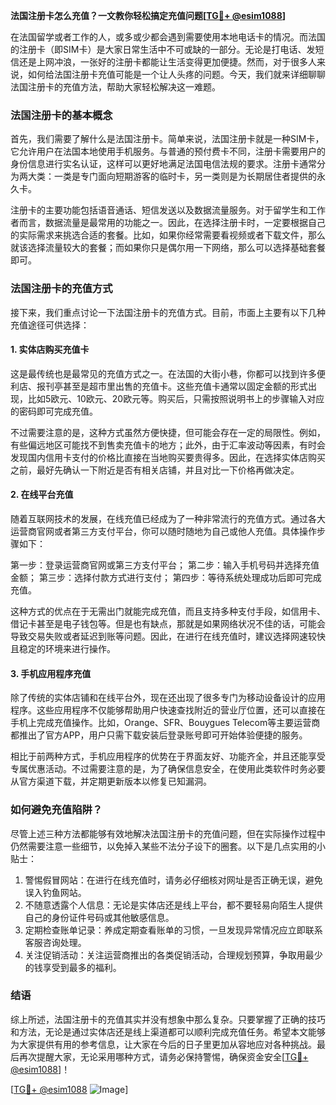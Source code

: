 **法国注册卡怎么充值？一文教你轻松搞定充值问题[[TG💪+ @esim1088](https://t.me/s/esim1088)]**

在法国留学或者工作的人，或多或少都会遇到需要使用本地电话卡的情况。而法国的注册卡（即SIM卡）是大家日常生活中不可或缺的一部分。无论是打电话、发短信还是上网冲浪，一张好的注册卡都能让生活变得更加便捷。然而，对于很多人来说，如何给法国注册卡充值可能是一个让人头疼的问题。今天，我们就来详细聊聊法国注册卡的充值方法，帮助大家轻松解决这一难题。

### 法国注册卡的基本概念

首先，我们需要了解什么是法国注册卡。简单来说，法国注册卡就是一种SIM卡，它允许用户在法国本地使用手机服务。与普通的预付费卡不同，注册卡需要用户的身份信息进行实名认证，这样可以更好地满足法国电信法规的要求。注册卡通常分为两大类：一类是专门面向短期游客的临时卡，另一类则是为长期居住者提供的永久卡。

注册卡的主要功能包括语音通话、短信发送以及数据流量服务。对于留学生和工作者而言，数据流量是最常用的功能之一。因此，在选择注册卡时，一定要根据自己的实际需求来挑选合适的套餐。比如，如果你经常需要看视频或者下载文件，那么就该选择流量较大的套餐；而如果你只是偶尔用一下网络，那么可以选择基础套餐即可。

### 法国注册卡的充值方式

接下来，我们重点讨论一下法国注册卡的充值方式。目前，市面上主要有以下几种充值途径可供选择：

#### 1. 实体店购买充值卡

这是最传统也是最常见的充值方式之一。在法国的大街小巷，你都可以找到许多便利店、报刊亭甚至是超市里出售的充值卡。这些充值卡通常以固定金额的形式出现，比如5欧元、10欧元、20欧元等。购买后，只需按照说明书上的步骤输入对应的密码即可完成充值。

不过需要注意的是，这种方式虽然方便快捷，但可能会存在一定的局限性。例如，有些偏远地区可能找不到售卖充值卡的地方；此外，由于汇率波动等因素，有时会发现国内信用卡支付的价格比直接在当地购买要贵得多。因此，在选择实体店购买之前，最好先确认一下附近是否有相关店铺，并且对比一下价格再做决定。

#### 2. 在线平台充值

随着互联网技术的发展，在线充值已经成为了一种非常流行的充值方式。通过各大运营商官网或者第三方支付平台，你可以随时随地为自己或他人充值。具体操作步骤如下：

第一步：登录运营商官网或第三方支付平台；
第二步：输入手机号码并选择充值金额；
第三步：选择付款方式进行支付；
第四步：等待系统处理成功后即可完成充值。

这种方式的优点在于无需出门就能完成充值，而且支持多种支付手段，如信用卡、借记卡甚至是电子钱包等。但是也有缺点，那就是如果网络状况不佳的话，可能会导致交易失败或者延迟到账等问题。因此，在进行在线充值时，建议选择网速较快且稳定的环境来进行操作。

#### 3. 手机应用程序充值

除了传统的实体店铺和在线平台外，现在还出现了很多专门为移动设备设计的应用程序。这些应用程序不仅能够帮助用户快速查找附近的营业厅位置，还可以直接在手机上完成充值操作。比如，Orange、SFR、Bouygues Telecom等主要运营商都推出了官方APP，用户只需下载安装后登录账号即可开始体验便捷的服务。

相比于前两种方式，手机应用程序的优势在于界面友好、功能齐全，并且还能享受专属优惠活动。不过需要注意的是，为了确保信息安全，在使用此类软件时务必要从官方渠道下载，并定期更新版本以修复已知漏洞。

### 如何避免充值陷阱？

尽管上述三种方法都能够有效地解决法国注册卡的充值问题，但在实际操作过程中仍然需要注意一些细节，以免掉入某些不法分子设下的圈套。以下是几点实用的小贴士：

1. 警惕假冒网站：在进行在线充值时，请务必仔细核对网址是否正确无误，避免误入钓鱼网站。
2. 不随意透露个人信息：无论是实体店还是线上平台，都不要轻易向陌生人提供自己的身份证件号码或其他敏感信息。
3. 定期检查账单记录：养成定期查看账单的习惯，一旦发现异常情况应立即联系客服咨询处理。
4. 关注促销活动：关注运营商推出的各类促销活动，合理规划预算，争取用最少的钱享受到最多的福利。

### 结语

综上所述，法国注册卡的充值其实并没有想象中那么复杂。只要掌握了正确的技巧和方法，无论是通过实体店还是线上渠道都可以顺利完成充值任务。希望本文能够为大家提供有用的参考信息，让大家在今后的日子里更加从容地应对各种挑战。最后再次提醒大家，无论采用哪种方式，请务必保持警惕，确保资金安全[[TG💪+ @esim1088](https://t.me/s/esim1088)]！

[[TG💪+ @esim1088](https://t.me/s/esim1088) ![Image](https://i.postimg.cc/4NQfJmqS/Snipaste-2025-05-13-00-14-12.png)]
